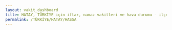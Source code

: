 ```yaml
---
layout: vakit_dashboard
title: HATAY, TÜRKİYE için iftar, namaz vakitleri ve hava durumu - ilçe/eyalet seç
permalink: /TÜRKİYE/HATAY/HASSA
---
```


<script type="text/javascript">
  var GLOBAL_COUNTRY = 'TÜRKİYE';
  var GLOBAL_CITY = 'HATAY';
  var GLOBAL_STATE = 'HASSA';
  var lat = 72;
  var lon = 21;
</script>
